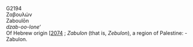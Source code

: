 <body>
  <p>G2194<br>  Ζαβουλών  <br> Zaboulōn  <br><i>dzab-oo-lone‘ </i><br>Of Hebrew origin [<a href="h2074.htm">2074</a> ; <i>Zabulon</i> (that is, <i>Zebulon</i>), a region of Palestine: - Zabulon.<br></p>
 </body>